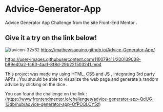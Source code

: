 # Advice-Generator-App
Advice Generator App Challenge from the site Front-End Mentor .

## Give it a try on the link below! 

![favicon-32x32](https://user-images.githubusercontent.com/110079411/200139166-d74fc4eb-feb2-4d1f-8691-b8b8d25279da.png)
https://mathewsaquino.github.io/Advice-Generator-App/  

https://user-images.githubusercontent.com/110079411/200139038-b89e40a2-fc63-4aa1-8f8d-29b221503241.mp4


This project was made my using HTML, CSS and JS , integrating 3rd party API's . You should be able to visualize the web page and generate a random advice by 
clicking on the dice . 


You can found the challenge on the link  : (https://www.frontendmentor.io/challenges/advice-generator-app-QdUG-13db/hub/advice-generator-app-OfPOQLCY5z)
